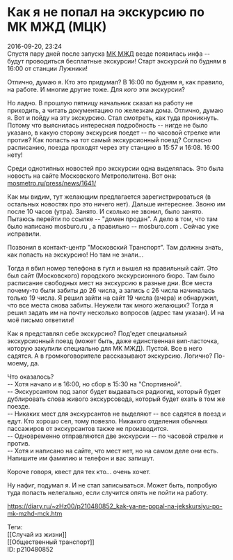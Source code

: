Как я не попал на экскурсию по МК МЖД (МЦК)
============================================

   
 2016-09-20, 23:24   
  Спустя пару дней после запуска  [МК МЖД](Об%20МЦК%20этап%201)  везде появилась инфа -- будут проводиться бесплатные экскурсии! Старт экскурсий по будням в 16:00 от станции Лужники!   
   
 Отлично, думаю я. Кто это придумал? В 16:00 по будням я, как правило, на работе. И многие другие тоже. Для  *кого*  эти экскурсии?   
   
 Но ладно. В прошлую пятницу начальник сказал на работу не приходить, а читать документацию по железкам дома. Отлично, думаю я. Вот и пойду на эту экскурсию. Стал смотреть, как туда проникнуть. Потому что выяснилась интересная подробность -- нигде не было указано, в какую сторону экскурсия поедет -- по часовой стрелке или против? Как попасть на тот самый экскурсионный поезд? Согласно расписанию, поезда проходят через эту станцию в 15:57 и 16:08. 16:00 нету!   
   
 Среди однотипных новостей про экскурсии одна выделялась. Это была новость на сайте Московского Метрополитена. Вот она:   
  [mosmetro.ru/press/news/1641/](http://mosmetro.ru/press/news/1641/)    
   
 Как мы видим, тут желающим предлагается зарегистрироваться (в остальных новостях про это ничего нет). Дальше интереснее. Звоню им после 10 часов (утра). Занято. И сколько не звонил, было занято. Пытаюсь перейти по ссылке -- "домен продан". А дело в том, что там было написано mosburo.ru , а правильно -- mosburo.com . Сейчас уже исправили.   
   
 Позвонил в контакт-центр "Московский Транспорт". Там должны знать, как попасть на экскурсию! Но там не знали...   
   
 Тогда я вбил номер телефона в гугл и вышел на правильный сайт. Это был сайт (Московского) городского экскурсионного бюро. Там было расписание свободных мест на экскурсию в разные дни. Все места почему-то были забиты до 26 числа, а запись с 26 числа начиналась только 19 числа. Я решил зайти на сайт 19 числа (вчера) и обнаружил, что все места снова забиты. Неужели так много желающих? Тогда я решил задать им на почту несколько вопросов (адрес там указан). И на моё письмо ответили!   
   
 Как я представлял себе экскурсию? Под'едет специальный экскурсионный поезд (может быть, даже единственная вип-ласточка, которую закупили специально для МК МЖД). Пустой. Все в него садятся. А в громкоговорителе рассказывают экскурсию. Логично? По-моему, да.   
   
 Что оказалось?   
 -- Хотя начало и в 16:00, но сбор в 15:30 на "Спортивной".   
 -- Экскурсантом под залог будет выдаваться радиогид, который будет дублировать слова живого экскурсовода, который будет ехать в том же поезде.   
 -- Никаких мест для экскурсантов не выделяют -- все садятся в поезд и едут. Кто хорошо сел, тому повезло. Никакого отделения обычных пассажиров от экскурсантов также не производится.   
 -- Одновременно отправляются две экскурсии -- по часовой стрелке и против.   
 -- Хотя и написано на сайте, что мест нет, но на самом деле они есть. Напишите им фамилию и телефон и вас запишут.   
   
 Короче говоря, квест для тех кто... очень хочет.   
   
 Ну нафиг, подумал я. И не стал записываться. Может быть, попробую туда попасть нелегально, если случится опять не пойти на работу.   
    
 <https://diary.ru/~zHz00/p210480852_kak-ya-ne-popal-na-jekskursiyu-po-mk-mzhd-mck.htm>   
   
 Теги:   
 [[Случай из жизни]]   
 [[Общественный транспорт]]   
 ID: p210480852